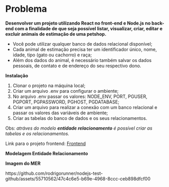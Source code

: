 <h1>Problema</h1> 

<strong>Desenvolver um projeto utilizando React no front-end e Node.js no back-end com a finalidade de que seja possível listar,
visualizar, criar, editar e excluir animais de estimação de uma petshop.</strong>

<ul>
  <li>Você pode utilizar qualquer banco de dados relacional disponível;</li>
  <li>Cada animal de estimação precisa ter um identificador único, nome, idade, tipo (gato ou cachorro) e raça;</li>
  <li>Além dos dados do animal, é necessário também salvar os dados pessoais, de contato e de endereço do seu respectivo dono.</li>
</ul>

<strong>Instalação</strong>
<ol>
  <li>Clonar o projeto na máquina local;</li>
  <li>Criar um arquivo .env para configurar o ambiente;</li>
  <li>No arquivo .env passar os valores: NODE_ENV, PORT, PGUSER, PGPORT, PGPASSWORD, PGHOST, PGDATABASE;</li>
  <li>Criar um arquivo para realizar a conexão com um banco relacional e passar os valores das variáveis de ambiente;</li>
  <li>Criar as tabelas do banco de dados e os seus relacionamentos.</li>
</ol>

<p>
  Obs: <i>atráves do modelo <strong>entidade relacionamento</strong> é possível criar as tabelas e os relacionamentos.</i>
</p>

<p>Link para o projeto frontend: <a href="#">Frontend</a> </p>

<strong>Modelagem Entidade Relacionamento</strong>
<p>
  <strong>Imagem do MER</strong>
</p>
<p>
  https://github.com/rodrigorunner/nodejs-test-github/assets/55710562/47c4c6e5-b69e-4968-8ccc-ceb898dfcf00
</p>

